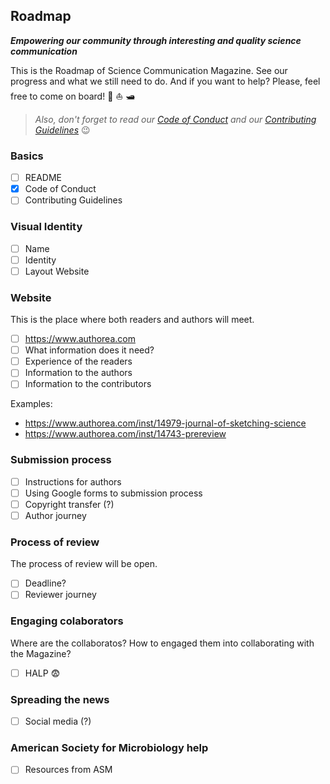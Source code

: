 ## Roadmap
_**Empowering our community through interesting and quality science communication**_

This is the Roadmap of Science Communication Magazine. See our progress and what we still need to do. And if you want to help? Please, feel free to come on board! :ship: :boat: :motor_boat:

>*Also, don't forget to read our [Code of Conduct](CODE_OF_CONDUCT.md) and our [Contributing Guidelines](CONTRIBUTING.md)* :wink:

### Basics 
- [ ] README 
- [X] Code of Conduct 
- [ ] Contributing Guidelines 

### Visual Identity
- [ ] Name
- [ ] Identity
- [ ] Layout Website

### Website 
This is the place where both readers and authors will meet.
- [ ] https://www.authorea.com
- [ ] What information does it need?
- [ ] Experience of the readers
- [ ] Information to the authors
- [ ] Information to the contributors

Examples: 
- https://www.authorea.com/inst/14979-journal-of-sketching-science
- https://www.authorea.com/inst/14743-prereview

### Submission process 
- [ ] Instructions for authors
- [ ] Using Google forms to submission process
- [ ] Copyright transfer (?)  
- [ ] Author journey

### Process of review 
The process of review will be open.
- [ ] Deadline?
- [ ] Reviewer journey

### Engaging colaborators 
Where are the collaboratos? How to engaged them into collaborating with the Magazine?
- [ ] HALP :fearful: 

### Spreading the news
- [ ] Social media (?)

### American Society for Microbiology help
- [ ] Resources from ASM
